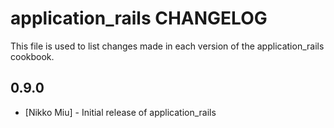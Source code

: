 application_rails CHANGELOG
====================

This file is used to list changes made in each version of the application_rails cookbook.

0.9.0
-----
- [Nikko Miu] - Initial release of application_rails
